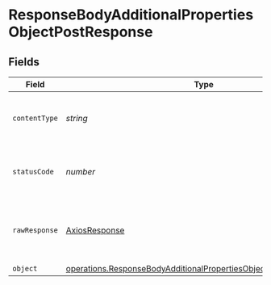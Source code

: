 # ResponseBodyAdditionalPropertiesObjectPostResponse


## Fields

| Field                                                                                                                                                         | Type                                                                                                                                                          | Required                                                                                                                                                      | Description                                                                                                                                                   |
| ------------------------------------------------------------------------------------------------------------------------------------------------------------- | ------------------------------------------------------------------------------------------------------------------------------------------------------------- | ------------------------------------------------------------------------------------------------------------------------------------------------------------- | ------------------------------------------------------------------------------------------------------------------------------------------------------------- |
| `contentType`                                                                                                                                                 | *string*                                                                                                                                                      | :heavy_check_mark:                                                                                                                                            | HTTP response content type for this operation                                                                                                                 |
| `statusCode`                                                                                                                                                  | *number*                                                                                                                                                      | :heavy_check_mark:                                                                                                                                            | HTTP response status code for this operation                                                                                                                  |
| `rawResponse`                                                                                                                                                 | [AxiosResponse](https://axios-http.com/docs/res_schema)                                                                                                       | :heavy_check_mark:                                                                                                                                            | Raw HTTP response; suitable for custom response parsing                                                                                                       |
| `object`                                                                                                                                                      | [operations.ResponseBodyAdditionalPropertiesObjectPostResponseBody](../../../sdk/models/operations/responsebodyadditionalpropertiesobjectpostresponsebody.md) | :heavy_minus_sign:                                                                                                                                            | OK                                                                                                                                                            |